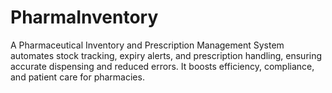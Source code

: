 # PharmaInventory
 A Pharmaceutical Inventory and Prescription Management System automates stock tracking, expiry alerts, and prescription handling, ensuring accurate dispensing and reduced errors. It boosts efficiency, compliance, and patient care for pharmacies.
